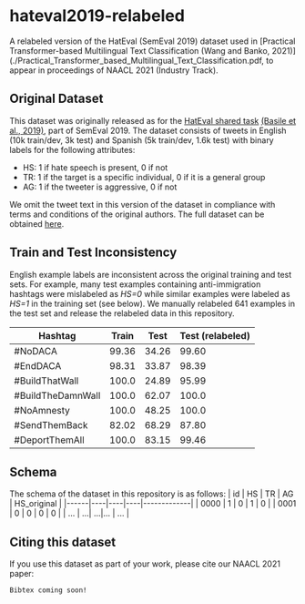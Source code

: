 # hateval2019-relabeled
A relabeled version of the HatEval (SemEval 2019) dataset used in [Practical Transformer-based Multilingual Text Classification (Wang and Banko, 2021)](./Practical_Transformer_based_Multilingual_Text_Classification.pdf, to appear in proceedings of NAACL 2021 (Industry Track).

## Original Dataset
This dataset was originally released as for the [HatEval shared task](https://competitions.codalab.org/competitions/19935) [(Basile et al., 2019)](https://www.aclweb.org/anthology/S19-2007.pdf), part of SemEval 2019. The dataset consists of tweets in English (10k train/dev, 3k test) and Spanish (5k train/dev, 1.6k test) with binary labels for the following attributes:
- HS: 1 if hate speech is present, 0 if not
- TR: 1 if the target is a specific individual, 0 if it is a general group
- AG: 1 if the tweeter is aggressive, 0 if not

We omit the tweet text in this version of the dataset in compliance with terms and conditions of the original authors. The full dataset can be obtained [here](http://hatespeech.di.unito.it/hateval.html).

## Train and Test Inconsistency
English example labels are inconsistent across the original training and test sets. For example, many test examples containing anti-immigration hashtags were mislabeled as _HS=0_ while similar examples were labeled as _HS=1_ in the training set (see below). We manually relabeled 641 examples in the test set and release the relabeled data in this repository. 

| Hashtag   | Train | Test | Test (relabeled) |
|--------------------|----------------|---------------|----------------------|
| \#NoDACA           | 99.36          | 34.26         | 99.60                |
| \#EndDACA          | 98.31          | 33.87         | 98.39                |
| \#BuildThatWall    | 100.0          | 24.89         | 95.99                |
| \#BuildTheDamnWall | 100.0          | 62.07         | 100.0                |
| \#NoAmnesty        | 100.0          | 48.25         | 100.0                |
| \#SendThemBack     | 82.02          | 68.29         | 87.80                |
| \#DeportThemAll    | 100.0          | 83.15         | 99.46                |


## Schema
The schema of the dataset in this repository is as follows:
| id   | HS | TR | AG | HS_original |
|------|----|----|----|-------------|
| 0000 | 1  | 0  | 1  | 0           |
| 0001 | 0  | 0  | 0  | 0           |
| ...  | ...| ...|... | ...         |

## Citing this dataset
If you use this dataset as part of your work, please cite our NAACL 2021 paper:
```
Bibtex coming soon!
```
